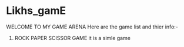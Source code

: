 # Likhs_gamE
WELCOME TO MY GAME ARENA 
Here are the game list and thier info:-
1) ROCK PAPER SCISSOR GAME
   it is a simle game

